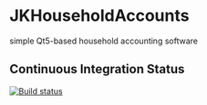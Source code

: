# JKHouseholdAccounts
simple Qt5-based household accounting software


## Continuous Integration Status
[![Build status](https://ci.appveyor.com/api/projects/status/5kbmyve3803c528v/branch/master?svg=true)](https://ci.appveyor.com/project/jkriege2/jkhouseholdaccounts/branch/master)

